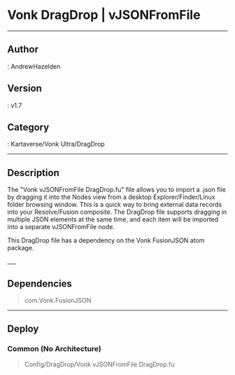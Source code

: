 # Vonk DragDrop | vJSONFromFile
___

## Author
 : AndrewHazelden

## Version
 : v1.7

## Category
 : Kartaverse/Vonk Ultra/DragDrop
___

## Description
<p>The "Vonk vJSONFromFile DragDrop.fu" file allows you to import a .json file by dragging it into the Nodes view from a desktop Explorer/Finder/Linux folder browsing window. This is a quick way to bring external data records into your Resolve/Fusion composite. The DragDrop file supports dragging in multiple JSON elements at the same time, and each item will be imported into a separate vJSONFromFile node.</p>

<p>This DragDrop file has a dependency on the Vonk FusionJSON atom package.</p>___

## Dependencies

> com.Vonk.FusionJSON  

___

## Deploy

### Common (No Architecture)

> Config/DragDrop/Vonk vJSONFromFile DragDrop.fu  
